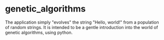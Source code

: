 # genetic_algorithms

The application simply "evolves" the string "Hello, world!" from a population of random strings. It is intended to be a gentle introduction into the world of genetic algorithms, using python.
